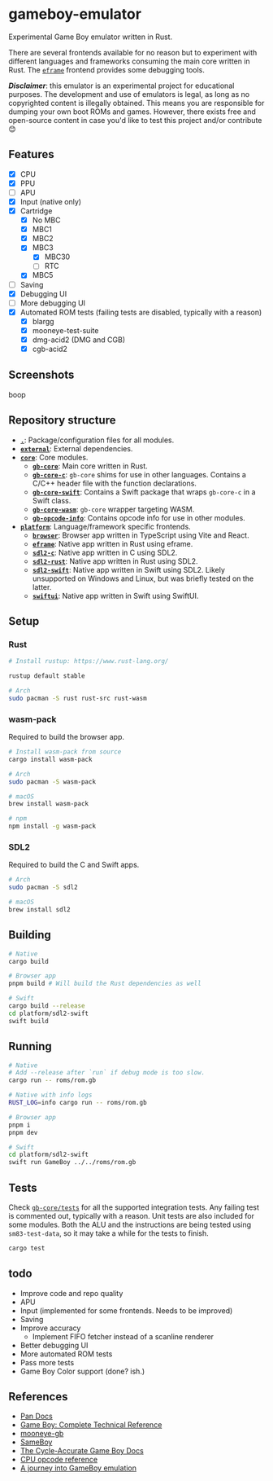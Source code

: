# gameboy-emulator

Experimental Game Boy emulator written in Rust.

There are several frontends available for no reason but to experiment with different languages and frameworks consuming the main core written in Rust. The [`eframe`](platform/eframe/) frontend provides some debugging tools.

**_Disclaimer_**: this emulator is an experimental project for educational purposes. The development and use of emulators is legal, as long as no copyrighted content is illegally obtained. This means you are responsible for dumping your own boot ROMs and games. However, there exists free and open-source content in case you'd like to test this project and/or contribute :blush:

## Features

- [x] CPU
- [x] PPU
- [ ] APU
- [x] Input (native only)
- [x] Cartridge
  - [x] No MBC
  - [x] MBC1
  - [x] MBC2
  - [x] MBC3
    - [x] MBC30
    - [ ] RTC
  - [x] MBC5
- [ ] Saving
- [x] Debugging UI
- [ ] More debugging UI
- [x] Automated ROM tests (failing tests are disabled, typically with a reason)
  - [x] blargg
  - [x] mooneye-test-suite
  - [x] dmg-acid2 (DMG and CGB)
  - [x] cgb-acid2

## Screenshots

boop

## Repository structure

- **[`.`](/)**: Package/configuration files for all modules.
- **[`external`](external/)**: External dependencies.
- **[`core`](core/)**: Core modules.
  - **[`gb-core`](core/gb-core/)**: Main core written in Rust.
  - **[`gb-core-c`](core/gb-core-c/)**: `gb-core` shims for use in other languages. Contains a C/C++ header file with the function declarations.
  - **[`gb-core-swift`](core/gb-core-swift/)**: Contains a Swift package that wraps `gb-core-c` in a Swift class.
  - **[`gb-core-wasm`](core/gb-core-wasm/)**: `gb-core` wrapper targeting WASM.
  - **[`gb-opcode-info`](core/gb-opcode-info/)**: Contains opcode info for use in other modules.
- **[`platform`](platform/)**: Language/framework specific frontends.
  - **[`browser`](platform/browser/)**: Browser app written in TypeScript using Vite and React.
  - **[`eframe`](platform/eframe/)**: Native app written in Rust using eframe.
  - **[`sdl2-c`](platform/sdl2-c/)**: Native app written in C using SDL2.
  - **[`sdl2-rust`](platform/sdl2-rust/)**: Native app written in Rust using SDL2.
  - **[`sdl2-swift`](platform/sdl2-swift/)**: Native app written in Swift using SDL2. Likely unsupported on Windows and Linux, but was briefly tested on the latter.
  - **[`swiftui`](platform/swiftui/)**: Native app written in Swift using SwiftUI.

## Setup

### Rust

```sh
# Install rustup: https://www.rust-lang.org/

rustup default stable

# Arch
sudo pacman -S rust rust-src rust-wasm
```

### wasm-pack

Required to build the browser app.

```sh
# Install wasm-pack from source
cargo install wasm-pack

# Arch
sudo pacman -S wasm-pack

# macOS
brew install wasm-pack

# npm
npm install -g wasm-pack
```

### SDL2

Required to build the C and Swift apps.

```sh
# Arch
sudo pacman -S sdl2

# macOS
brew install sdl2
```

## Building

```sh
# Native
cargo build

# Browser app
pnpm build # Will build the Rust dependencies as well

# Swift
cargo build --release
cd platform/sdl2-swift
swift build
```

## Running

```sh
# Native
# Add --release after `run` if debug mode is too slow.
cargo run -- roms/rom.gb

# Native with info logs
RUST_LOG=info cargo run -- roms/rom.gb

# Browser app
pnpm i
pnpm dev

# Swift
cd platform/sdl2-swift
swift run GameBoy ../../roms/rom.gb
```

## Tests

Check [`gb-core/tests`](core/gb-core/tests) for all the supported integration tests. Any failing test is commented out, typically with a reason. Unit tests are also included for some modules. Both the ALU and the instructions are being tested using `sm83-test-data`, so it may take a while for the tests to finish.

```sh
cargo test
```

## todo

- Improve code and repo quality
- APU
- Input (implemented for some frontends. Needs to be improved)
- Saving
- Improve accuracy
  - Implement FIFO fetcher instead of a scanline renderer
- Better debugging UI
- More automated ROM tests
- Pass more tests
- Game Boy Color support (done? ish.)

## References

- [Pan Docs](https://gbdev.io/pandocs/)
- [Game Boy: Complete Technical Reference](https://github.com/Gekkio/gb-ctr)
- [mooneye-gb](https://github.com/Gekkio/mooneye-gb)
- [SameBoy](https://github.com/LIJI32/SameBoy)
- [The Cycle-Accurate Game Boy Docs](https://github.com/geaz/emu-gameboy/blob/master/docs/The%20Cycle-Accurate%20Game%20Boy%20Docs.pdf)
- [CPU opcode reference](https://rgbds.gbdev.io/docs/v0.5.2/gbz80.7)
- [A journey into GameBoy emulation](https://robertovaccari.com/blog/2020_09_26_gameboy/)
